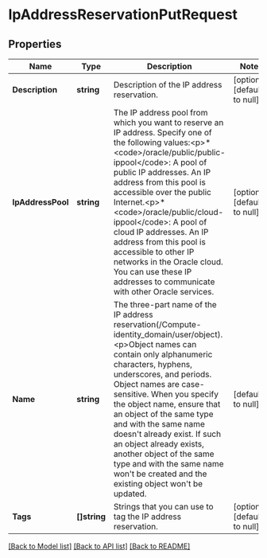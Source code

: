 # IpAddressReservationPutRequest

## Properties
Name | Type | Description | Notes
------------ | ------------- | ------------- | -------------
**Description** | **string** | Description of the IP address reservation. | [optional] [default to null]
**IpAddressPool** | **string** | The IP address pool from which you want to reserve an IP address. Specify one of the following values:&lt;p&gt;* &lt;code&gt;/oracle/public/public-ippool&lt;/code&gt;: A pool of public IP addresses. An IP address from this pool is accessible over the public Internet.&lt;p&gt;* &lt;code&gt;/oracle/public/cloud-ippool&lt;/code&gt;: A pool of cloud IP addresses. An IP address from this pool is accessible to other IP networks in the Oracle cloud. You can use these IP addresses to communicate with other Oracle services. | [optional] [default to null]
**Name** | **string** | The three-part name of the IP address reservation(/Compute-identity_domain/user/object).&lt;p&gt;Object names can contain only alphanumeric characters, hyphens, underscores, and periods. Object names are case-sensitive. When you specify the object name, ensure that an object of the same type and with the same name doesn&#39;t already exist. If such an object already exists, another object of the same type and with the same name won&#39;t be created and the existing object won&#39;t be updated. | [default to null]
**Tags** | **[]string** | Strings that you can use to tag the IP address reservation. | [optional] [default to null]

[[Back to Model list]](../README.md#documentation-for-models) [[Back to API list]](../README.md#documentation-for-api-endpoints) [[Back to README]](../README.md)


